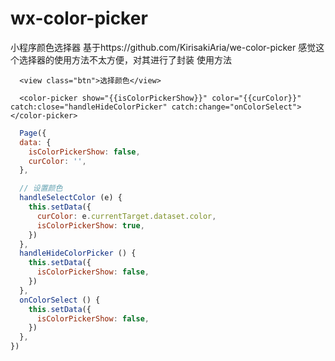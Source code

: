 # wx-color-picker
小程序颜色选择器
基于https://github.com/KirisakiAria/we-color-picker
感觉这个选择器的使用方法不太方便，对其进行了封装
使用方法

````wxml
  <view class="btn">选择颜色</view>
  
  <color-picker show="{{isColorPickerShow}}" color="{{curColor}}" catch:close="handleHideColorPicker" catch:change="onColorSelect"> </color-picker>
````
````js
  Page({
  data: {
    isColorPickerShow: false,
    curColor: '',
  },

  // 设置颜色
  handleSelectColor (e) {
    this.setData({
      curColor: e.currentTarget.dataset.color,
      isColorPickerShow: true,
    })
  },
  handleHideColorPicker () {
    this.setData({
      isColorPickerShow: false,
    })
  },
  onColorSelect () {
    this.setData({
      isColorPickerShow: false,
    })
  },
})

````
